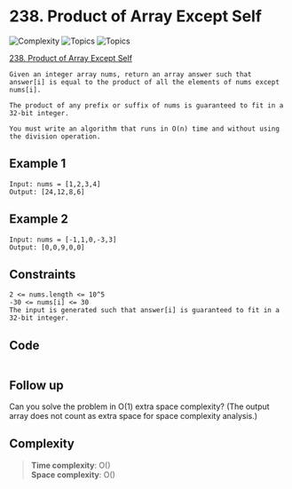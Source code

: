 # 238. Product of Array Except Self

![Complexity](https://img.shields.io/badge/medium-yellow)
![Topics](https://img.shields.io/badge/array-blue)
![Topics](https://img.shields.io/badge/prefix_sum-blue)

[238. Product of Array Except Self](https://leetcode.com/problems/product-of-array-except-self/description/?envType=study-plan-v2&envId=leetcode-75)

```
Given an integer array nums, return an array answer such that answer[i] is equal to the product of all the elements of nums except nums[i].

The product of any prefix or suffix of nums is guaranteed to fit in a 32-bit integer.

You must write an algorithm that runs in O(n) time and without using the division operation.
```

## Example 1

```
Input: nums = [1,2,3,4]
Output: [24,12,8,6]
```

## Example 2

```
Input: nums = [-1,1,0,-3,3]
Output: [0,0,9,0,0]
```

## Constraints

```
2 <= nums.length <= 10^5
-30 <= nums[i] <= 30
The input is generated such that answer[i] is guaranteed to fit in a 32-bit integer.
```

## Code

```csharp

```

## Follow up

Can you solve the problem in O(1) extra space complexity?
(The output array does not count as extra space for space complexity analysis.)

## Complexity

> **Time complexity**: O()  
> **Space complexity**: O()